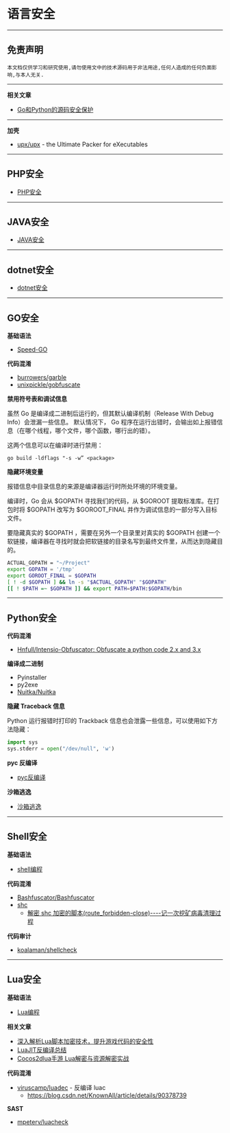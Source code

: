 # 语言安全

---

## 免责声明

`本文档仅供学习和研究使用,请勿使用文中的技术源码用于非法用途,任何人造成的任何负面影响,与本人无关.`

---

**相关文章**
- [Go和Python的源码安全保护](https://ichxxx.cn/2021/01/06/code_protection_in_go_and_python/)

---

**加壳**
- [upx/upx](https://github.com/upx/upx) - the Ultimate Packer for eXecutables

---

## PHP安全

- [PHP安全](./PHP安全.md)

---

## JAVA安全

- [JAVA安全](./JAVA安全.md)

---

## dotnet安全

- [dotnet安全](./dotnet安全.md)

---

## GO安全

**基础语法**
- [Speed-GO](../../../Develop/Golang/Speed-GO.md)

**代码混淆**
- [burrowers/garble](https://github.com/burrowers/garble)
- [unixpickle/gobfuscate](https://github.com/unixpickle/gobfuscate)

**禁用符号表和调试信息**

虽然 Go 是编译成二进制后运行的，但其默认编译机制（Release With Debug Info）会泄漏一些信息。
默认情况下， Go 程序在运行出错时，会输出如上报错信息（在哪个线程，哪个文件，哪个函数，哪行出的错）。

这两个信息可以在编译时进行禁用：
```
go build -ldflags "-s -w” <package>
```

**隐藏环境变量**

报错信息中目录信息的来源是编译器运行时所处环境的环境变量。

编译时，Go 会从 $GOPATH 寻找我们的代码，从 $GOROOT 提取标准库。在打包时将 $GOPATH 改写为 $GOROOT_FINAL 并作为调试信息的一部分写入目标文件。

要隐藏真实的 $GOPATH ，需要在另外一个目录里对真实的 $GOPATH 创建一个软链接，编译器在寻找时就会把软链接的目录名写到最终文件里，从而达到隐藏目的。
```bash
ACTUAL_GOPATH = "~/Project"
export GOPATH = '/tmp'
export GOROOT_FINAL = $GOPATH
[ ! -d $GOPATH ] && ln -s "$ACTUAL_GOPATH" "$GOPATH"
[[ ! $PATH =~ $GOPATH ]] && export PATH=$PATH:$GOPATH/bin
```

---

## Python安全

**代码混淆**
- [Hnfull/Intensio-Obfuscator: Obfuscate a python code 2.x and 3.x](https://github.com/Hnfull/Intensio-Obfuscator)

**编译成二进制**
- Pyinstaller
- py2exe
- [Nuitka/Nuitka](https://github.com/Nuitka/Nuitka)

**隐藏 Traceback 信息**

Python 运行报错时打印的 Trackback 信息也会泄露一些信息，可以使用如下方法隐藏：
```py
import sys
sys.stderr = open("/dev/null", 'w')
```

**pyc 反编译**
- [pyc反编译](./Python安全/pyc反编译.md)

**沙箱逃逸**
- [沙箱逃逸](./Python安全/沙箱逃逸.md)

---

## Shell安全

**基础语法**
- [shell编程](../../../Integrated/Linux/笔记/shell编程.md)

**代码混淆**
- [Bashfuscator/Bashfuscator](https://github.com/Bashfuscator/Bashfuscator)
- [shc](https://github.com/neurobin/shc)
    - [解密 shc 加密的脚本(route_forbidden-close)----记一次挖矿病毒清理过程](https://zhuanlan.zhihu.com/p/387469244)

**代码审计**
- [koalaman/shellcheck](https://github.com/koalaman/shellcheck)

---

## Lua安全

**基础语法**
- [Lua编程](../../../Develop/Lua/Lua.md)

**相关文章**
- [深入解析Lua脚本加密技术，提升游戏代码的安全性](https://dun.163.com/news/p/ab38146da80b4a6a9b689729f62ce1ea)
- [LuaJIT反编译总结](https://www.freebuf.com/column/177810.html)
- [Cocos2dlua手游 Lua解密与资源解密实战](https://bbs.pediy.com/thread-268574.htm)

**代码混淆**
- [viruscamp/luadec](https://github.com/viruscamp/luadec) - 反编译 luac
    - https://blog.csdn.net/KnownAll/article/details/90378739

**SAST**
- [mpeterv/luacheck](https://github.com/mpeterv/luacheck)
